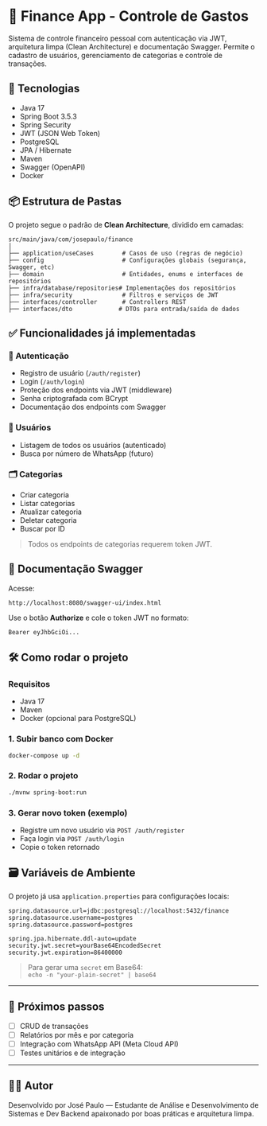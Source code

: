 # 💸 Finance App - Controle de Gastos

Sistema de controle financeiro pessoal com autenticação via JWT, arquitetura limpa (Clean Architecture) e documentação Swagger. Permite o cadastro de usuários, gerenciamento de categorias e controle de transações.

## 🚀 Tecnologias

- Java 17
- Spring Boot 3.5.3
- Spring Security
- JWT (JSON Web Token)
- PostgreSQL
- JPA / Hibernate
- Maven
- Swagger (OpenAPI)
- Docker

## 📦 Estrutura de Pastas

O projeto segue o padrão de **Clean Architecture**, dividido em camadas:

```
src/main/java/com/josepaulo/finance
│
├── application/useCases        # Casos de uso (regras de negócio)
├── config                      # Configurações globais (segurança, Swagger, etc)
├── domain                      # Entidades, enums e interfaces de repositórios
├── infra/database/repositories# Implementações dos repositórios
├── infra/security              # Filtros e serviços de JWT
├── interfaces/controller       # Controllers REST
├── interfaces/dto             # DTOs para entrada/saída de dados
```

## ✅ Funcionalidades já implementadas

### 🔐 Autenticação

- Registro de usuário (`/auth/register`)
- Login (`/auth/login`)
- Proteção dos endpoints via JWT (middleware)
- Senha criptografada com BCrypt
- Documentação dos endpoints com Swagger

### 👤 Usuários

- Listagem de todos os usuários (autenticado)
- Busca por número de WhatsApp (futuro)

### 🗂️ Categorias

- Criar categoria
- Listar categorias
- Atualizar categoria
- Deletar categoria
- Buscar por ID

> Todos os endpoints de categorias requerem token JWT.

## 📄 Documentação Swagger

Acesse:

```
http://localhost:8080/swagger-ui/index.html
```

Use o botão **Authorize** e cole o token JWT no formato:

```
Bearer eyJhbGciOi...
```

## 🛠️ Como rodar o projeto

### Requisitos

- Java 17
- Maven
- Docker (opcional para PostgreSQL)

### 1. Subir banco com Docker

```bash
docker-compose up -d
```

### 2. Rodar o projeto

```bash
./mvnw spring-boot:run
```

### 3. Gerar novo token (exemplo)

- Registre um novo usuário via `POST /auth/register`
- Faça login via `POST /auth/login`
- Copie o token retornado

## 🗃️ Variáveis de Ambiente

O projeto já usa `application.properties` para configurações locais:

```properties
spring.datasource.url=jdbc:postgresql://localhost:5432/finance
spring.datasource.username=postgres
spring.datasource.password=postgres

spring.jpa.hibernate.ddl-auto=update
security.jwt.secret=yourBase64EncodedSecret
security.jwt.expiration=86400000
```

> Para gerar uma `secret` em Base64:  
> `echo -n "your-plain-secret" | base64`

---

## 📌 Próximos passos

- [ ] CRUD de transações
- [ ] Relatórios por mês e por categoria
- [ ] Integração com WhatsApp API (Meta Cloud API)
- [ ] Testes unitários e de integração

---

## 👨‍💻 Autor

Desenvolvido por José Paulo — Estudante de Análise e Desenvolvimento de Sistemas e Dev Backend apaixonado por boas práticas e arquitetura limpa.
